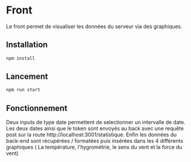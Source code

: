 # Front

Le front permet de visualiser les données du serveur via des graphiques. 

## Installation

```bash
npm install
```

## Lancement

```bash
npm run start
```

## Fonctionnement

Deux inputs de type date permettent de selectionner un intervalle de date. 
Les deux dates ainsi que le token sont envoyés au back avec une requête post sur la route http://localhost:3001/statistique. 
Enfin les données du back-end sont récupérées / formatées puis insérées dans les 4 différents graphiques ( La température, l'hygrométrie, le sens du vent et la force du vent) 




